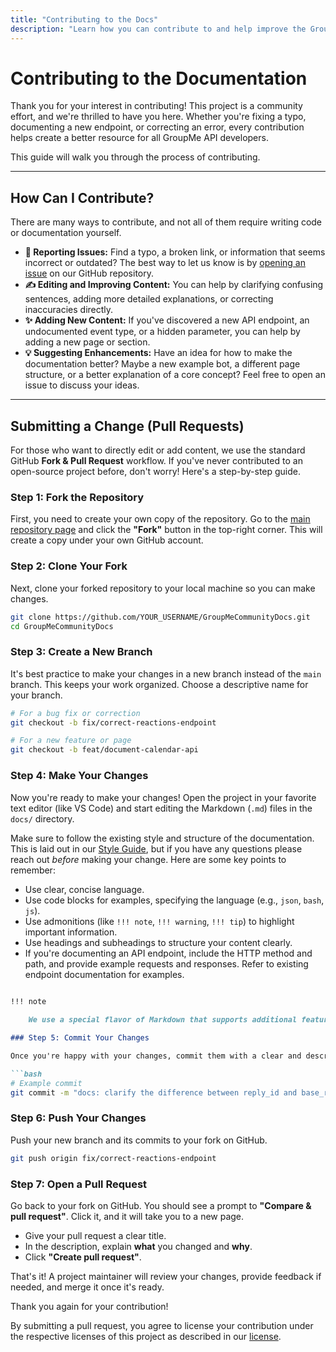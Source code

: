 ```yaml
---
title: "Contributing to the Docs"
description: "Learn how you can contribute to and help improve the GroupMe Community API documentation."
---
```


# Contributing to the Documentation

Thank you for your interest in contributing! This project is a community effort, and we're thrilled to have you here. Whether you're fixing a typo, documenting a new endpoint, or correcting an error, every contribution helps create a better resource for all GroupMe API developers.

This guide will walk you through the process of contributing.

***

## How Can I Contribute?

There are many ways to contribute, and not all of them require writing code or documentation yourself.

*   **🐛 Reporting Issues:** Find a typo, a broken link, or information that seems incorrect or outdated? The best way to let us know is by [opening an issue](https://github.com/groupme-js/GroupMeCommunityDocs/issues) on our GitHub repository.
*   **✍️ Editing and Improving Content:** You can help by clarifying confusing sentences, adding more detailed explanations, or correcting inaccuracies directly.
*   **✨ Adding New Content:** If you've discovered a new API endpoint, an undocumented event type, or a hidden parameter, you can help by adding a new page or section.
*   **💡 Suggesting Enhancements:** Have an idea for how to make the documentation better? Maybe a new example bot, a different page structure, or a better explanation of a core concept? Feel free to open an issue to discuss your ideas.

***

## Submitting a Change (Pull Requests)

For those who want to directly edit or add content, we use the standard GitHub **Fork & Pull Request** workflow. If you've never contributed to an open-source project before, don't worry! Here's a step-by-step guide.

### Step 1: Fork the Repository

First, you need to create your own copy of the repository. Go to the [main repository page](https://github.com/groupme-js/GroupMeCommunityDocs) and click the **"Fork"** button in the top-right corner. This will create a copy under your own GitHub account.

### Step 2: Clone Your Fork

Next, clone your forked repository to your local machine so you can make changes.

```bash
git clone https://github.com/YOUR_USERNAME/GroupMeCommunityDocs.git
cd GroupMeCommunityDocs
```

### Step 3: Create a New Branch

It's best practice to make your changes in a new branch instead of the `main` branch. This keeps your work organized. Choose a descriptive name for your branch.

```bash
# For a bug fix or correction
git checkout -b fix/correct-reactions-endpoint

# For a new feature or page
git checkout -b feat/document-calendar-api
```

### Step 4: Make Your Changes

Now you're ready to make your changes! Open the project in your favorite text editor (like VS Code) and start editing the Markdown (`.md`) files in the `docs/` directory.

Make sure to follow the existing style and structure of the documentation. This is laid out in our [Style Guide](styleguide.md), but if you have any questions please reach out *before* making your change. Here are some key points to remember:

*   Use clear, concise language.
*   Use code blocks for examples, specifying the language (e.g., `json`, `bash`, `js`).
*   Use admonitions (like `!!! note`, `!!! warning`, `!!! tip`) to highlight important information.
*   Use headings and subheadings to structure your content clearly.
*   If you're documenting an API endpoint, include the HTTP method and path, and provide example requests and responses. Refer to existing endpoint documentation for examples.

```markdown

!!! note
    
    We use a special flavor of Markdown that supports additional features like admonitions and special UI elements. You can dind its reference in the [Material for MKDocs Reference Guide](https://squidfunk.github.io/mkdocs-material/reference/)

### Step 5: Commit Your Changes

Once you're happy with your changes, commit them with a clear and descriptive message. 

```bash
# Example commit
git commit -m "docs: clarify the difference between reply_id and base_reply_id"
```

### Step 6: Push Your Changes

Push your new branch and its commits to your fork on GitHub.

```bash
git push origin fix/correct-reactions-endpoint
```

### Step 7: Open a Pull Request

Go back to your fork on GitHub. You should see a prompt to **"Compare & pull request"**. Click it, and it will take you to a new page.

*   Give your pull request a clear title.
*   In the description, explain **what** you changed and **why**.
*   Click **"Create pull request"**.

That's it! A project maintainer will review your changes, provide feedback if needed, and merge it once it's ready.

Thank you again for your contribution!

By submitting a pull request, you agree to license your contribution under the respective licenses of this project as described in our [license](./licensing.md).